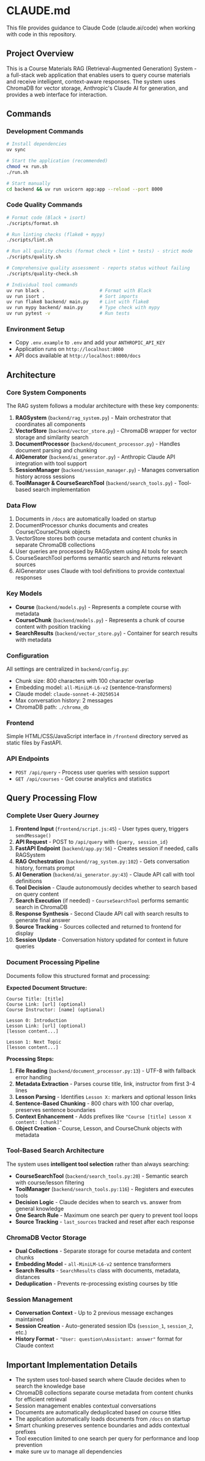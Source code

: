 # CLAUDE.md

This file provides guidance to Claude Code (claude.ai/code) when working with code in this repository.

## Project Overview

This is a Course Materials RAG (Retrieval-Augmented Generation) System - a full-stack web application that enables users to query course materials and receive intelligent, context-aware responses. The system uses ChromaDB for vector storage, Anthropic's Claude AI for generation, and provides a web interface for interaction.

## Commands

### Development Commands
```bash
# Install dependencies
uv sync

# Start the application (recommended)
chmod +x run.sh
./run.sh

# Start manually
cd backend && uv run uvicorn app:app --reload --port 8000
```

### Code Quality Commands
```bash
# Format code (Black + isort)
./scripts/format.sh

# Run linting checks (flake8 + mypy)
./scripts/lint.sh

# Run all quality checks (format check + lint + tests) - strict mode
./scripts/quality.sh

# Comprehensive quality assessment - reports status without failing
./scripts/quality-check.sh

# Individual tool commands
uv run black .                    # Format with Black
uv run isort .                    # Sort imports
uv run flake8 backend/ main.py    # Lint with flake8
uv run mypy backend/ main.py      # Type check with mypy
uv run pytest -v                  # Run tests
```

### Environment Setup
- Copy `.env.example` to `.env` and add your `ANTHROPIC_API_KEY`
- Application runs on `http://localhost:8000`
- API docs available at `http://localhost:8000/docs`

## Architecture

### Core System Components

The RAG system follows a modular architecture with these key components:

1. **RAGSystem** (`backend/rag_system.py`) - Main orchestrator that coordinates all components
2. **VectorStore** (`backend/vector_store.py`) - ChromaDB wrapper for vector storage and similarity search
3. **DocumentProcessor** (`backend/document_processor.py`) - Handles document parsing and chunking
4. **AIGenerator** (`backend/ai_generator.py`) - Anthropic Claude API integration with tool support
5. **SessionManager** (`backend/session_manager.py`) - Manages conversation history across sessions
6. **ToolManager & CourseSearchTool** (`backend/search_tools.py`) - Tool-based search implementation

### Data Flow

1. Documents in `/docs` are automatically loaded on startup
2. DocumentProcessor chunks documents and creates Course/CourseChunk objects
3. VectorStore stores both course metadata and content chunks in separate ChromaDB collections
4. User queries are processed by RAGSystem using AI tools for search
5. CourseSearchTool performs semantic search and returns relevant sources
6. AIGenerator uses Claude with tool definitions to provide contextual responses

### Key Models

- **Course** (`backend/models.py`) - Represents a complete course with metadata
- **CourseChunk** (`backend/models.py`) - Represents a chunk of course content with position tracking
- **SearchResults** (`backend/vector_store.py`) - Container for search results with metadata

### Configuration

All settings are centralized in `backend/config.py`:
- Chunk size: 800 characters with 100 character overlap
- Embedding model: `all-MiniLM-L6-v2` (sentence-transformers)
- Claude model: `claude-sonnet-4-20250514`
- Max conversation history: 2 messages
- ChromaDB path: `./chroma_db`

### Frontend

Simple HTML/CSS/JavaScript interface in `/frontend` directory served as static files by FastAPI.

### API Endpoints

- `POST /api/query` - Process user queries with session support
- `GET /api/courses` - Get course analytics and statistics

## Query Processing Flow

### Complete User Query Journey

1. **Frontend Input** (`frontend/script.js:45`) - User types query, triggers `sendMessage()`
2. **API Request** - POST to `/api/query` with `{query, session_id}`
3. **FastAPI Endpoint** (`backend/app.py:56`) - Creates session if needed, calls RAGSystem
4. **RAG Orchestration** (`backend/rag_system.py:102`) - Gets conversation history, formats prompt
5. **AI Generation** (`backend/ai_generator.py:43`) - Claude API call with tool definitions
6. **Tool Decision** - Claude autonomously decides whether to search based on query content
7. **Search Execution** (if needed) - `CourseSearchTool` performs semantic search in ChromaDB
8. **Response Synthesis** - Second Claude API call with search results to generate final answer
9. **Source Tracking** - Sources collected and returned to frontend for display
10. **Session Update** - Conversation history updated for context in future queries

### Document Processing Pipeline

Documents follow this structured format and processing:

**Expected Document Structure:**
```
Course Title: [title]
Course Link: [url] (optional)
Course Instructor: [name] (optional)

Lesson 0: Introduction
Lesson Link: [url] (optional)
[lesson content...]

Lesson 1: Next Topic
[lesson content...]
```

**Processing Steps:**
1. **File Reading** (`backend/document_processor.py:13`) - UTF-8 with fallback error handling
2. **Metadata Extraction** - Parses course title, link, instructor from first 3-4 lines
3. **Lesson Parsing** - Identifies `Lesson X:` markers and optional lesson links
4. **Sentence-Based Chunking** - 800 chars with 100 char overlap, preserves sentence boundaries
5. **Context Enhancement** - Adds prefixes like `"Course [title] Lesson X content: [chunk]"`
6. **Object Creation** - Course, Lesson, and CourseChunk objects with metadata

### Tool-Based Search Architecture

The system uses **intelligent tool selection** rather than always searching:

- **CourseSearchTool** (`backend/search_tools.py:20`) - Semantic search with course/lesson filtering
- **ToolManager** (`backend/search_tools.py:116`) - Registers and executes tools
- **Decision Logic** - Claude decides when to search vs. answer from general knowledge
- **One Search Rule** - Maximum one search per query to prevent tool loops
- **Source Tracking** - `last_sources` tracked and reset after each response

### ChromaDB Vector Storage

- **Dual Collections** - Separate storage for course metadata and content chunks
- **Embedding Model** - `all-MiniLM-L6-v2` sentence transformers
- **Search Results** - `SearchResults` class with documents, metadata, distances
- **Deduplication** - Prevents re-processing existing courses by title

### Session Management

- **Conversation Context** - Up to 2 previous message exchanges maintained
- **Session Creation** - Auto-generated session IDs (`session_1`, `session_2`, etc.)
- **History Format** - `"User: question\nAssistant: answer"` format for Claude context

## Important Implementation Details

- The system uses tool-based search where Claude decides when to search the knowledge base
- ChromaDB collections separate course metadata from content chunks for efficient retrieval
- Session management enables contextual conversations
- Documents are automatically deduplicated based on course titles
- The application automatically loads documents from `/docs` on startup
- Smart chunking preserves sentence boundaries and adds contextual prefixes
- Tool execution limited to one search per query for performance and loop prevention
- make sure uv to manage all dependencies